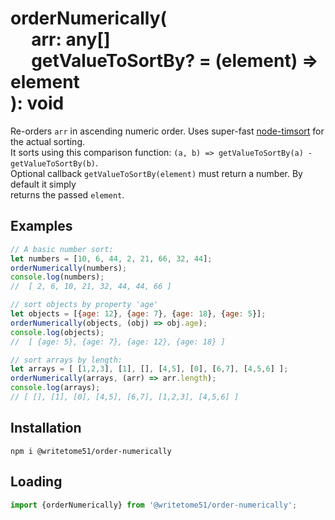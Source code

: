 # orderNumerically(<br>&nbsp;&nbsp;&nbsp;&nbsp;&nbsp;arr: any[]<br>&nbsp;&nbsp;&nbsp;&nbsp;&nbsp;getValueToSortBy? = (element) => element<br>): void

Re-orders `arr` in ascending numeric order. Uses super-fast [node-timsort](https://github.com/mziccard/node-timsort) for the actual sorting.  
It sorts using this comparison function: `(a, b) => getValueToSortBy(a) - getValueToSortBy(b)`.  
Optional callback `getValueToSortBy(element)` must return a number. By default it simply  
returns the passed `element`.  


## Examples
```js
// A basic number sort:
let numbers = [10, 6, 44, 2, 21, 66, 32, 44];  
orderNumerically(numbers); 
console.log(numbers); 
//  [ 2, 6, 10, 21, 32, 44, 44, 66 ]

// sort objects by property 'age'
let objects = [{age: 12}, {age: 7}, {age: 18}, {age: 5}]; 
orderNumerically(objects, (obj) => obj.age);  
console.log(objects); 
//  [ {age: 5}, {age: 7}, {age: 12}, {age: 18} ]

// sort arrays by length:
let arrays = [ [1,2,3], [1], [], [4,5], [0], [6,7], [4,5,6] ];
orderNumerically(arrays, (arr) => arr.length); 
console.log(arrays);  
// [ [], [1], [0], [4,5], [6,7], [1,2,3], [4,5,6] ]
```

## Installation
`npm i @writetome51/order-numerically`

## Loading
```js
import {orderNumerically} from '@writetome51/order-numerically'; 
```
